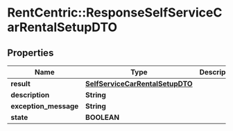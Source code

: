 # RentCentric::ResponseSelfServiceCarRentalSetupDTO

## Properties
Name | Type | Description | Notes
------------ | ------------- | ------------- | -------------
**result** | [**SelfServiceCarRentalSetupDTO**](SelfServiceCarRentalSetupDTO.md) |  | [optional] 
**description** | **String** |  | [optional] 
**exception_message** | **String** |  | [optional] 
**state** | **BOOLEAN** |  | [optional] 


